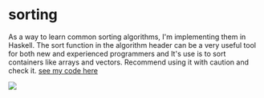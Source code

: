 sorting
=====

As a way to learn common sorting algorithms, I'm implementing them in
Haskell. The sort function in the algorithm header can be a very useful tool for both new and experienced programmers and It's use is to sort containers like arrays and vectors. Recommend using it with caution and check it. 
<a href="http://homelandflorists.co.uk">see my code here</a>

<img src="http://i.imgur.com/mlOzJ.png'">
 


